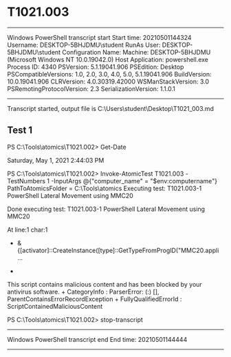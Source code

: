﻿# T1021.003

**********************
Windows PowerShell transcript start
Start time: 20210501144324
Username: DESKTOP-5BHJDMU\student
RunAs User: DESKTOP-5BHJDMU\student
Configuration Name: 
Machine: DESKTOP-5BHJDMU (Microsoft Windows NT 10.0.19042.0)
Host Application: powershell.exe
Process ID: 4340
PSVersion: 5.1.19041.906
PSEdition: Desktop
PSCompatibleVersions: 1.0, 2.0, 3.0, 4.0, 5.0, 5.1.19041.906
BuildVersion: 10.0.19041.906
CLRVersion: 4.0.30319.42000
WSManStackVersion: 3.0
PSRemotingProtocolVersion: 2.3
SerializationVersion: 1.1.0.1
**********************
Transcript started, output file is C:\Users\student\Desktop\T1021_003.md

## Test 1

PS C:\Tools\atomics\T1021.002> Get-Date

Saturday, May 1, 2021 2:44:03 PM


PS C:\Tools\atomics\T1021.002> Invoke-AtomicTest T1021.003 -TestNumbers 1 -InputArgs @{"computer_name" = "$env:computername"}
PathToAtomicsFolder = C:\Tools\atomics
Executing test:
T1021.003-1 PowerShell Lateral Movement using MMC20

Done executing test:
T1021.003-1 PowerShell Lateral Movement using MMC20

At line:1 char:1
+ & {[activator]::CreateInstance([type]::GetTypeFromProgID("MMC20.appli ...
+ ~~~~~~~~~~~~~~~~~~~~~~~~~~~~~~~~~~~~~~~~~~~~~~~~~~~~~~~~~~~~~~~~~~~~~
This script contains malicious content and has been blocked by your antivirus software.
    + CategoryInfo          : ParserError: (:) [], ParentContainsErrorRecordException
    + FullyQualifiedErrorId : ScriptContainedMaliciousContent

PS C:\Tools\atomics\T1021.002> stop-transcript
**********************
Windows PowerShell transcript end
End time: 20210501144444
**********************
